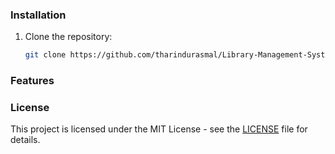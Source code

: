 ### Installation

1. Clone the repository:

    ```bash
    git clone https://github.com/tharindurasmal/Library-Management-System.git
    ```
### Features

### License

This project is licensed under the MIT License - see the [LICENSE](LICENSE) file for details.

